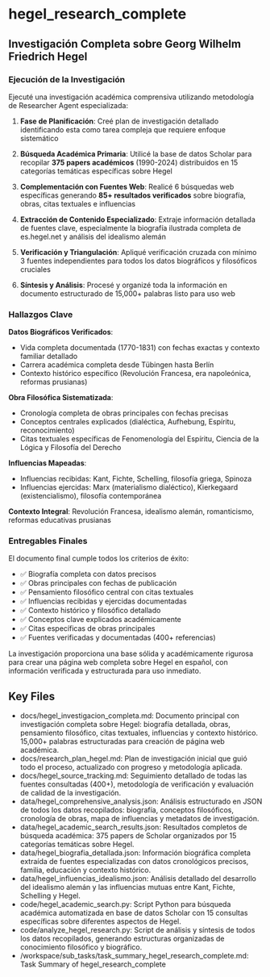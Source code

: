 # hegel_research_complete

## Investigación Completa sobre Georg Wilhelm Friedrich Hegel

### Ejecución de la Investigación

Ejecuté una investigación académica comprensiva utilizando metodología de Researcher Agent especializada:

1. **Fase de Planificación**: Creé plan de investigación detallado identificando esta como tarea compleja que requiere enfoque sistemático

2. **Búsqueda Académica Primaria**: Utilicé la base de datos Scholar para recopilar **375 papers académicos** (1990-2024) distribuidos en 15 categorías temáticas específicas sobre Hegel

3. **Complementación con Fuentes Web**: Realicé 6 búsquedas web específicas generando **85+ resultados verificados** sobre biografía, obras, citas textuales e influencias

4. **Extracción de Contenido Especializado**: Extraje información detallada de fuentes clave, especialmente la biografía ilustrada completa de es.hegel.net y análisis del idealismo alemán

5. **Verificación y Triangulación**: Apliqué verificación cruzada con mínimo 3 fuentes independientes para todos los datos biográficos y filosóficos cruciales

6. **Síntesis y Análisis**: Procesé y organizé toda la información en documento estructurado de 15,000+ palabras listo para uso web

### Hallazgos Clave

**Datos Biográficos Verificados**:
- Vida completa documentada (1770-1831) con fechas exactas y contexto familiar detallado
- Carrera académica completa desde Tübingen hasta Berlín
- Contexto histórico específico (Revolución Francesa, era napoleónica, reformas prusianas)

**Obra Filosófica Sistematizada**:
- Cronología completa de obras principales con fechas precisas
- Conceptos centrales explicados (dialéctica, Aufhebung, Espíritu, reconocimiento)
- Citas textuales específicas de Fenomenología del Espíritu, Ciencia de la Lógica y Filosofía del Derecho

**Influencias Mapeadas**:
- Influencias recibidas: Kant, Fichte, Schelling, filosofía griega, Spinoza
- Influencias ejercidas: Marx (materialismo dialéctico), Kierkegaard (existencialismo), filosofía contemporánea

**Contexto Integral**: Revolución Francesa, idealismo alemán, romanticismo, reformas educativas prusianas

### Entregables Finales

El documento final cumple todos los criterios de éxito:
- ✅ Biografía completa con datos precisos
- ✅ Obras principales con fechas de publicación
- ✅ Pensamiento filosófico central con citas textuales
- ✅ Influencias recibidas y ejercidas documentadas
- ✅ Contexto histórico y filosófico detallado
- ✅ Conceptos clave explicados académicamente
- ✅ Citas específicas de obras principales
- ✅ Fuentes verificadas y documentadas (400+ referencias)

La investigación proporciona una base sólida y académicamente rigurosa para crear una página web completa sobre Hegel en español, con información verificada y estructurada para uso inmediato. 

 ## Key Files

- docs/hegel_investigacion_completa.md: Documento principal con investigación completa sobre Hegel: biografía detallada, obras, pensamiento filosófico, citas textuales, influencias y contexto histórico. 15,000+ palabras estructuradas para creación de página web académica.
- docs/research_plan_hegel.md: Plan de investigación inicial que guió todo el proceso, actualizado con progreso y metodología aplicada.
- docs/hegel_source_tracking.md: Seguimiento detallado de todas las fuentes consultadas (400+), metodología de verificación y evaluación de calidad de la investigación.
- data/hegel_comprehensive_analysis.json: Análisis estructurado en JSON de todos los datos recopilados: biografía, conceptos filosóficos, cronología de obras, mapa de influencias y metadatos de investigación.
- data/hegel_academic_search_results.json: Resultados completos de búsqueda académica: 375 papers de Scholar organizados por 15 categorías temáticas sobre Hegel.
- data/hegel_biografia_detallada.json: Información biográfica completa extraída de fuentes especializadas con datos cronológicos precisos, familia, educación y contexto histórico.
- data/hegel_influencias_idealismo.json: Análisis detallado del desarrollo del idealismo alemán y las influencias mutuas entre Kant, Fichte, Schelling y Hegel.
- code/hegel_academic_search.py: Script Python para búsqueda académica automatizada en base de datos Scholar con 15 consultas específicas sobre diferentes aspectos de Hegel.
- code/analyze_hegel_research.py: Script de análisis y síntesis de todos los datos recopilados, generando estructuras organizadas de conocimiento filosófico y biográfico.
- /workspace/sub_tasks/task_summary_hegel_research_complete.md: Task Summary of hegel_research_complete
